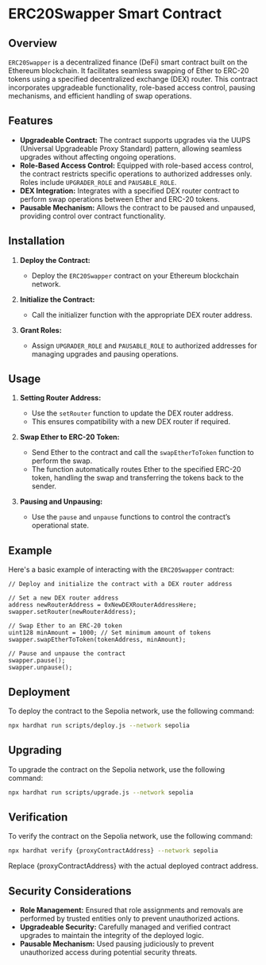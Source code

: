 # ERC20Swapper Smart Contract

## Overview

`ERC20Swapper` is a decentralized finance (DeFi) smart contract built on the Ethereum blockchain. It facilitates seamless swapping of Ether to ERC-20 tokens using a specified decentralized exchange (DEX) router. This contract incorporates upgradeable functionality, role-based access control, pausing mechanisms, and efficient handling of swap operations.

## Features

- **Upgradeable Contract:** The contract supports upgrades via the UUPS (Universal Upgradeable Proxy Standard) pattern, allowing seamless upgrades without affecting ongoing operations.
- **Role-Based Access Control:** Equipped with role-based access control, the contract restricts specific operations to authorized addresses only. Roles include `UPGRADER_ROLE` and `PAUSABLE_ROLE`.
- **DEX Integration:** Integrates with a specified DEX router contract to perform swap operations between Ether and ERC-20 tokens.
- **Pausable Mechanism:** Allows the contract to be paused and unpaused, providing control over contract functionality.

## Installation

1. **Deploy the Contract:**
   - Deploy the `ERC20Swapper` contract on your Ethereum blockchain network.

2. **Initialize the Contract:**
   - Call the initializer function with the appropriate DEX router address.

3. **Grant Roles:**
   - Assign `UPGRADER_ROLE` and `PAUSABLE_ROLE` to authorized addresses for managing upgrades and pausing operations.

## Usage

1. **Setting Router Address:**
   - Use the `setRouter` function to update the DEX router address.
   - This ensures compatibility with a new DEX router if required.

2. **Swap Ether to ERC-20 Token:**
   - Send Ether to the contract and call the `swapEtherToToken` function to perform the swap.
   - The function automatically routes Ether to the specified ERC-20 token, handling the swap and transferring the tokens back to the sender.

3. **Pausing and Unpausing:**
   - Use the `pause` and `unpause` functions to control the contract’s operational state.

## Example

Here's a basic example of interacting with the `ERC20Swapper` contract:

```solidity
// Deploy and initialize the contract with a DEX router address

// Set a new DEX router address
address newRouterAddress = 0xNewDEXRouterAddressHere;
swapper.setRouter(newRouterAddress);

// Swap Ether to an ERC-20 token
uint128 minAmount = 1000; // Set minimum amount of tokens
swapper.swapEtherToToken(tokenAddress, minAmount);

// Pause and unpause the contract
swapper.pause();
swapper.unpause();
```

## Deployment

To deploy the contract to the Sepolia network, use the following command:

```bash
npx hardhat run scripts/deploy.js --network sepolia
```

## Upgrading

To upgrade the contract on the Sepolia network, use the following command:

```bash
npx hardhat run scripts/upgrade.js --network sepolia
```
## Verification

To verify the contract on the Sepolia network, use the following command:

```bash
npx hardhat verify {proxyContractAddress} --network sepolia
```

Replace {proxyContractAddress} with the actual deployed contract address.


## Security Considerations

- **Role Management:** Ensured that role assignments and removals are performed by trusted entities only to prevent unauthorized actions.
- **Upgradeable Security:** Carefully managed and verified contract upgrades to maintain the integrity of the deployed logic.
- **Pausable Mechanism:** Used pausing judiciously to prevent unauthorized access during potential security threats.



